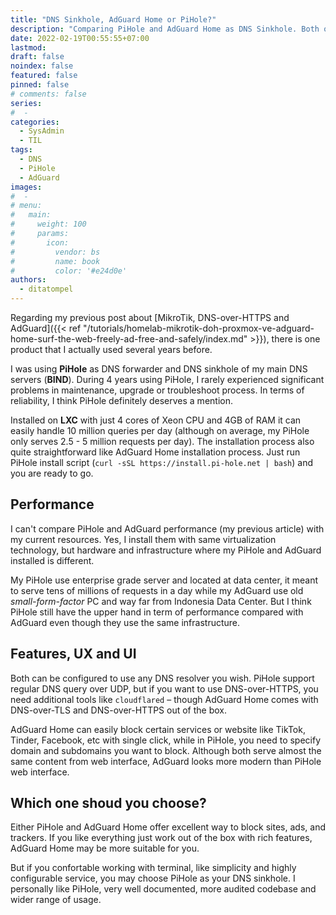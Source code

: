 ```yaml
---
title: "DNS Sinkhole, AdGuard Home or PiHole?"
description: "Comparing PiHole and AdGuard Home as DNS Sinkhole. Both offer excellent way to block sites, ads, and trackers. But, which one shoud you choose?"
date: 2022-02-19T00:55:55+07:00
lastmod:
draft: false
noindex: false
featured: false
pinned: false
# comments: false
series:
#  - 
categories:
  - SysAdmin
  - TIL
tags:
  - DNS
  - PiHole
  - AdGuard
images:
#  - 
# menu:
#   main:
#     weight: 100
#     params:
#       icon:
#         vendor: bs
#         name: book
#         color: '#e24d0e'
authors:
  - ditatompel
---
```


Regarding my previous post about [MikroTik, DNS-over-HTTPS and AdGuard]({{< ref "/tutorials/homelab-mikrotik-doh-proxmox-ve-adguard-home-surf-the-web-freely-ad-free-and-safely/index.md" >}}), there is one product that I actually used several years before.

I was using **PiHole** as DNS forwarder and DNS sinkhole of my main DNS servers (**BIND**). During 4 years using PiHole, I rarely experienced significant problems in maintenance, upgrade or troubleshoot process. In terms of reliability, I think PiHole definitely deserves a mention.

<!--more-->

Installed on **LXC** with just 4 cores of Xeon CPU and 4GB of RAM it can easily handle 10 million queries per day (although on average, my PiHole only serves 2.5 - 5 million requests per day). The installation process also quite straightforward like AdGuard Home installation process. Just run PiHole install script (`curl -sSL https://install.pi-hole.net | bash`) and you are ready to go.

## Performance
I can't compare PiHole and AdGuard performance (my previous article) with my current resources. Yes, I install them with same virtualization technology, but hardware and infrastructure where my PiHole and AdGuard installed is different.

My PiHole use enterprise grade server and located at data center, it meant to serve tens of millions of requests in a day while my AdGuard use old *small-form-factor* PC and way far from Indonesia Data Center. But I think PiHole still have the upper hand in term of performance compared with AdGuard even though they use the same infrastructure.

## Features, UX and UI
Both can be configured to use any DNS resolver you wish. PiHole support regular DNS query over UDP, but if you want to use DNS-over-HTTPS, you need additional tools like `cloudflared` – though AdGuard Home comes with DNS-over-TLS and DNS-over-HTTPS out of the box.

AdGuard Home can easily block certain services or website like TikTok, Tinder, Facebook, etc with single click, while in PiHole, you need to specify domain and subdomains you want to block. Although both serve almost the same content from web interface, AdGuard looks more modern than PiHole web interface.

## Which one shoud you choose?
Either PiHole and AdGuard Home offer excellent way to block sites, ads, and trackers. If you like everything just work out of the box with rich features, AdGuard Home may be more suitable for you.

But if you confortable working with terminal, like simplicity and highly configurable service, you may choose PiHole as your DNS sinkhole. I personally like PiHole, very well documented, more audited codebase and wider range of usage.
